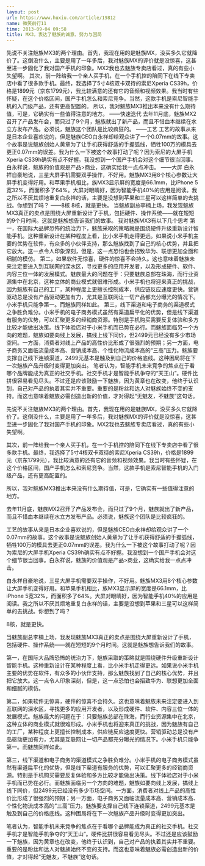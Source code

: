 ```yaml
---
layout: post
url: https://www.huxiu.com/article/19812
name: 微笑前行11
time: 2013-09-04 09:58
title: MX3，表达了魅族的诚意、努力与困局
---
```

先说不关注魅族MX3的两个理由。首先，我现在用的是魅族MX，没买多久它就降价了。这倒没什么，主要是用了一年多后，我对魅族MX的评价就是没惊喜，这甚至进一步固化了我对国产手机的印象。MX2我也去魅族专卖店看过，真的有些小失望啊。 其次，前一阵给我一个亲人买手机，在一个手机控的陪同下在线下专卖店中看了很多款手机。最终，我选择了5寸4核双卡双待的索尼Xperia CS39h，价格是1899元（京东1799元），我比较满意的还有它的音频和视频效果。我当时有些怀疑，在这个价格区间，国产手机怎么和索尼竞争。当然，这款手机是索尼智能手机的入门级产品，还有更高配置的。 所以，我对魅族MX3推出本来没有什么期待值，可是，它确实有一些值得注意的地方。 ——快速迭代 去年11月底，魅族MX2召开了产品发布会，而只过了9个月，魅族就出了新产品，而且不惜血本继续在水立方发布产品。必须说，魅族这个团队是比较疯狂的。 ——工艺 工艺的故事从来是日本企业喜欢说的，但是魅族CEO白永祥却给观众讲了一个0.07mm的故事。这个故事是说魅族创始人黄章为了让手机获得舒适的手握弧线，牺牲100万的模具去更正0.07mm的误差。我为什么一下被这个故事打动了呢？因为索尼的大屏手机Xperia CS39h确实有点不好握。我没想到一个国产手机会对这个细节很当回事。白永祥说，魅族的价值观是产品>商业，这确实给我一点点冲击。 ——大屏 白永祥自豪地说，三星大屏手机需要双手操作，不好用。魅族MX3用8个核心参数让大屏手机变得好用。和苹果手机相比，族MX3显示屏的宽度是66.1mm，比iPhone 5宽32%，而面积多了64%。大屏对眼睛好，因为智能手机40%的应用是阅读。我之所以不厌其烦地重复白永祥的话，主要是没想到苹果和三星可以这样简单的去挑战。你想到了吗？ ——8核 8核，就是更快。 当魅族副总李楠上场，我发现魅族MX3真正的卖点是围绕大屏重新设计了手机，包括硬件、操作系统——就在短短的9个月时间。这就是魅族想告诉我们的故事。 我对魅族MX3有以下几个思考 第一，在国际大品牌恐怖的统治力下，魅族采取的策略就是围绕硬件升级重新设计智能手机。这种重新设计在某种程度上看，比小米手机走得更远。如果说小米手机主要的优势在软件，有众多的小伙伴支持，那么魅族找到了自己的核心优势，并且把它放大。这一点令人印象深刻，但是，这一点恐怕也会招致华为、联想更加全面和细腻的模仿。 第二，如果软件无惊喜，硬件的惊喜不会持久。这也意味着魅族未来注定要进入到互联网的深水区，寻找更多的应用开发者，以及形成硬件、软件、内容三位一体的发展模式。魅族最大的问题在于：只要魅族总部在珠海，而行业资源集中在北京，这种立体的商业模式就很难形成。小米手机也将迎来真正的挑战，因为魅族有自己的工厂，某种程度上更擅长控制成本，供应链反应速度更快。营销驱动总是没有产品驱动更加有力，尤其是互联网让一切产品都充分曝光的情况下。小米手机只能争第一。而魅族同样如此。 第三，线下渠道和电子商务的渠道模式之争胜负难分。小米手机的电子商务模式虽然有渠道扁平化的优势，但是线下渠道有服务的优势，可以汇聚更多的经销商资源。特别是手机购买需要反复体验和多方比较才能做出决策。线下体验店对于小米手机而已势在必行。而魅族面临另一个方向的难题，魅族如要向线上发展，搞线上线下同价，但2499元已经没有多少市场空间。一方面，消费者对线上产品的高性价比形成了很强烈的预期；另一方面，电子商务又面临流量成本高、营销成本高、个性化物流成本高的“三高”压力。魅族要支撑自己线下连锁渠道，2499元基本是触及到自己的价格底线。这种困局将在下一次魅族产品升级时变得更加突出。 笔者认为，智能手机未来竞争的焦点在于看哪个品牌能成为真正的社交手机。社交手机才是智能手机争夺的“天王山”。硬件比拼很容易看见尽头。不过还是应该鼓励一下魅族，因为黄章也在改变，他终于认识到，自己对产品的执着其实并不重要。重要的是粉丝和达人对魅族始终不变的支持。而这也意味着魅族必需创造出新的价值，才对得起“无魅友，不魅族”这句话。

先说不关注魅族MX3的两个理由。首先，我现在用的是魅族MX，没买多久它就降价了。这倒没什么，主要是用了一年多后，我对魅族MX的评价就是没惊喜，这甚至进一步固化了我对国产手机的印象。MX2我也去魅族专卖店看过，真的有些小失望啊。

其次，前一阵给我一个亲人买手机，在一个手机控的陪同下在线下专卖店中看了很多款手机。最终，我选择了5寸4核双卡双待的索尼Xperia CS39h，价格是1899元（京东1799元），我比较满意的还有它的音频和视频效果。我当时有些怀疑，在这个价格区间，国产手机怎么和索尼竞争。当然，这款手机是索尼智能手机的入门级产品，还有更高配置的。

所以，我对魅族MX3推出本来没有什么期待值，可是，它确实有一些值得注意的地方。

去年11月底，魅族MX2召开了产品发布会，而只过了9个月，魅族就出了新产品，而且不惜血本继续在水立方发布产品。必须说，魅族这个团队是比较疯狂的。

工艺的故事从来是日本企业喜欢说的，但是魅族CEO白永祥却给观众讲了一个0.07mm的故事。这个故事是说魅族创始人黄章为了让手机获得舒适的手握弧线，牺牲100万的模具去更正0.07mm的误差。我为什么一下被这个故事打动了呢？因为索尼的大屏手机Xperia CS39h确实有点不好握。我没想到一个国产手机会对这个细节很当回事。白永祥说，魅族的价值观是产品>商业，这确实给我一点点冲击。

白永祥自豪地说，三星大屏手机需要双手操作，不好用。魅族MX3用8个核心参数让大屏手机变得好用。和苹果手机相比，族MX3显示屏的宽度是66.1mm，比iPhone 5宽32%，而面积多了64%。大屏对眼睛好，因为智能手机40%的应用是阅读。我之所以不厌其烦地重复白永祥的话，主要是没想到苹果和三星可以这样简单的去挑战。你想到了吗？

8核，就是更快。

当魅族副总李楠上场，我发现魅族MX3真正的卖点是围绕大屏重新设计了手机，包括硬件、操作系统——就在短短的9个月时间。这就是魅族想告诉我们的故事。

第一，在国际大品牌恐怖的统治力下，魅族采取的策略就是围绕硬件升级重新设计智能手机。这种重新设计在某种程度上看，比小米手机走得更远。如果说小米手机主要的优势在软件，有众多的小伙伴支持，那么魅族找到了自己的核心优势，并且把它放大。这一点令人印象深刻，但是，这一点恐怕也会招致华为、联想更加全面和细腻的模仿。

第二，如果软件无惊喜，硬件的惊喜不会持久。这也意味着魅族未来注定要进入到互联网的深水区，寻找更多的应用开发者，以及形成硬件、软件、内容三位一体的发展模式。魅族最大的问题在于：只要魅族总部在珠海，而行业资源集中在北京，这种立体的商业模式就很难形成。小米手机也将迎来真正的挑战，因为魅族有自己的工厂，某种程度上更擅长控制成本，供应链反应速度更快。营销驱动总是没有产品驱动更加有力，尤其是互联网让一切产品都充分曝光的情况下。小米手机只能争第一。而魅族同样如此。

第三，线下渠道和电子商务的渠道模式之争胜负难分。小米手机的电子商务模式虽然有渠道扁平化的优势，但是线下渠道有服务的优势，可以汇聚更多的经销商资源。特别是手机购买需要反复体验和多方比较才能做出决策。线下体验店对于小米手机而已势在必行。而魅族面临另一个方向的难题，魅族如要向线上发展，搞线上线下同价，但2499元已经没有多少市场空间。一方面，消费者对线上产品的高性价比形成了很强烈的预期；另一方面，电子商务又面临流量成本高、营销成本高、个性化物流成本高的“三高”压力。魅族要支撑自己线下连锁渠道，2499元基本是触及到自己的价格底线。这种困局将在下一次魅族产品升级时变得更加突出。

笔者认为，智能手机未来竞争的焦点在于看哪个品牌能成为真正的社交手机。社交手机才是智能手机争夺的“天王山”。硬件比拼很容易看见尽头。不过还是应该鼓励一下魅族，因为黄章也在改变，他终于认识到，自己对产品的执着其实并不重要。重要的是粉丝和达人对魅族始终不变的支持。而这也意味着魅族必需创造出新的价值，才对得起“无魅友，不魅族”这句话。

